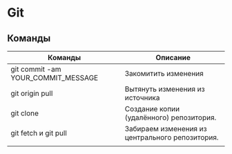 # Git

## Команды

| Команды                            | Описание                                        |
| ---------------------------------- | ----------------------------------------------- |
| git commit -am YOUR_COMMIT_MESSAGE | Закомитить изменения                            |
| git origin pull                    | Вытянуть изменения из источника                 |
| git clone                          | Создание копии (удалённого) репозитория.        |
| git fetch и git pull               | Забираем изменения из центрального репозитория. |
|                                    |                                                 |
